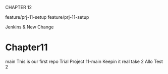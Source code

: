 CHAPTER 12

feature/prj-11-setup
feature/prj-11-setup

Jenkins & New Change
# Chapter11

main
This is our first repo
Trial Project 11-main
Keepin it real
take 2
Allo
Test 2
